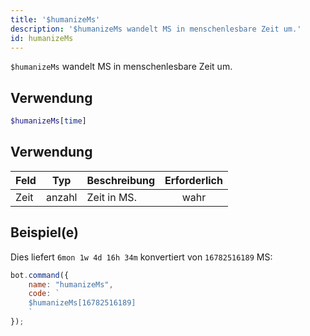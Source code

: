 ```yaml
---
title: '$humanizeMs'
description: '$humanizeMs wandelt MS in menschenlesbare Zeit um.'
id: humanizeMs
---
```


`$humanizeMs` wandelt MS in menschenlesbare Zeit um.

## Verwendung

```php
$humanizeMs[time]
```

## Verwendung

| Feld | Typ    | Beschreibung | Erforderlich |
| ---- | ------ | ------------ |:------------:|
| Zeit | anzahl | Zeit in MS.  |     wahr     |

## Beispiel(e)

Dies liefert `6mon 1w 4d 16h 34m` konvertiert von `16782516189` MS:

```javascript
bot.command({
    name: "humanizeMs",
    code: `
    $humanizeMs[16782516189]
    `
});
```